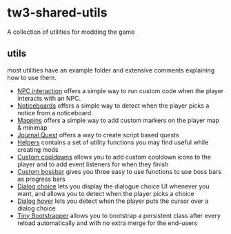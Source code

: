 # tw3-shared-utils
A collection of utilities for modding the game

## utils

most utilities have an example folder and extensive comments explaining how to use them.

- [NPC interaction](/mod_sharedutils_npcInteraction/README.md) offers a simple way to run custom code when the player interacts with an NPC.
- [Noticeboards](/mod_sharedutils_noticeboards/content/scripts/local/sharedutils/noticeboards/example.ws) offers a simple way to detect when the player picks a notice from a noticeboard.
- [Mappins](/mod_sharedutils_mappins/example/) offers a simple way to add custom markers on the player map & minimap
- [Journal Quest](/mod_sharedutils_journalquest/) offers a way to create script based quests
- [Helpers](mod_sharedutils_helpers/content/scripts/local/sharedutils/helpers) contains a set of utility functions you may find useful while creating mods
- [Custom cooldowns](mod_sharedutils_customcooldowns/example/main.ws) allows you to add custom cooldown icons to the player and to add event listeners for when they finish
- [Custom bossbar](mod_sharedutils_custombossbar/content/scripts/local/sharedutils/custombossbar/globals.ws) gives you three easy to use functions to use boss bars as progress bars
- [Dialog choice](mod_sharedutils_dialogChoices/example/main.ws) lets you display the dialogue choice UI whenever you want, and allows you to detect when the player picks a choice
- [Dialog hover](mod_sharedutils_dialogHover/) lets you detect when the player puts the cursor over a dialog choice
- [Tiny Bootstrapper](mod_sharedutils_tinybootstrapper/) allows you to bootstrap a persistent class after every reload automatically and with no extra merge for the end-users
